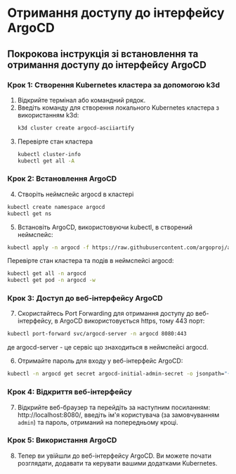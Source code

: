 # Отримання доступу до інтерфейсу ArgoCD

## Покрокова інструкція зі встановлення та отримання доступу до інтерфейсу ArgoCD

### Крок 1: Створення Kubernetes кластера за допомогою k3d
1. Відкрийте термінал або командний рядок.
2. Введіть команду для створення локального Kubernetes кластера з використанням k3d:
   ```bash
   k3d cluster create argocd-asciiartify
   ```
3. Перевірте стан кластера
   ```bash
   kubectl cluster-info
   kubectl get all -A
   ```

### Крок 2: Встановлення ArgoCD
4. Створіть неймспейс argocd в кластері
  ```bash
  kubectl create namespace argocd
  kubectl get ns
  ```
5. Встановіть ArgoCD, використовуючи kubectl, в створений неймспейс:
  ```bash
  kubectl apply -n argocd -f https://raw.githubusercontent.com/argoproj/argo-cd/stable/manifests/install.yaml
  ```
  Перевірте стан кластера та подів в неймспейсі argocd:
  ```bash
  kubectl get all -n argocd
  kubectl get pod -n argocd -w
  ```

### Крок 3: Доступ до веб-інтерфейсу ArgoCD
7. Скористайтесь Port Forwarding для отримання доступу до веб-інтерфейсу, в ArgoCD використовується https, тому 443 порт:
  ```bash
  kubectl port-forward svc/argocd-server -n argocd 8080:443
   ```
  де argocd-server - це сервіс що знаходиться в неймспейсі argocd.

6. Отримайте пароль для входу у веб-інтерфейс ArgoCD:
  ```bash
  kubectl -n argocd get secret argocd-initial-admin-secret -o jsonpath="{.data.password}" | base64 -d
  ```

### Крок 4: Відкриття веб-інтерфейсу
7. Відкрийте веб-браузер та перейдіть за наступним посиланням: http://localhost:8080/, введіть ім'я користувача (за замовчуванням `admin`) та пароль, отриманий на попередньому кроці.

### Крок 5: Використання ArgoCD
8. Тепер ви увійшли до веб-інтерфейсу ArgoCD. Ви можете почати розглядати, додавати та керувати вашими додатками Kubernetes.

